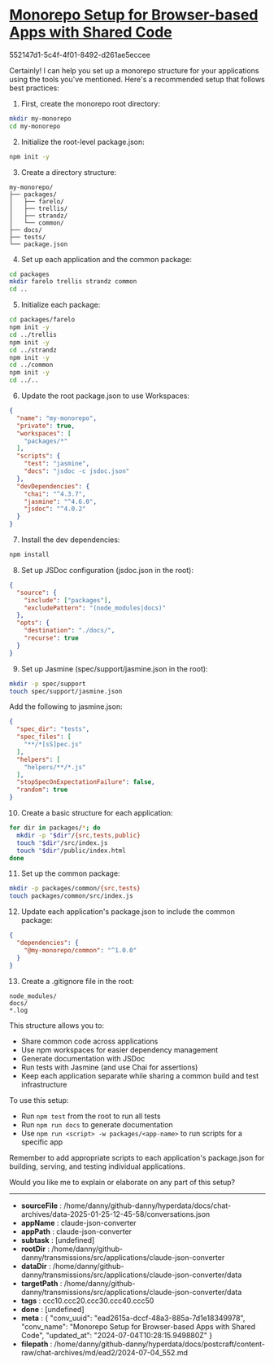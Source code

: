 # [Monorepo Setup for Browser-based Apps with Shared Code](https://claude.ai/chat/ead2615a-dccf-48a3-885a-7d1e18349978)

552147d1-5c4f-4f01-8492-d261ae5eccee

 Certainly! I can help you set up a monorepo structure for your applications using the tools you've mentioned. Here's a recommended setup that follows best practices:

1. First, create the monorepo root directory:

```bash
mkdir my-monorepo
cd my-monorepo
```

2. Initialize the root-level package.json:

```bash
npm init -y
```

3. Create a directory structure:

```
my-monorepo/
├── packages/
│   ├── farelo/
│   ├── trellis/
│   ├── strandz/
│   └── common/
├── docs/
├── tests/
└── package.json
```

4. Set up each application and the common package:

```bash
cd packages
mkdir farelo trellis strandz common
cd ..
```

5. Initialize each package:

```bash
cd packages/farelo
npm init -y
cd ../trellis
npm init -y
cd ../strandz
npm init -y
cd ../common
npm init -y
cd ../..
```

6. Update the root package.json to use Workspaces:

```json
{
  "name": "my-monorepo",
  "private": true,
  "workspaces": [
    "packages/*"
  ],
  "scripts": {
    "test": "jasmine",
    "docs": "jsdoc -c jsdoc.json"
  },
  "devDependencies": {
    "chai": "^4.3.7",
    "jasmine": "^4.6.0",
    "jsdoc": "^4.0.2"
  }
}
```

7. Install the dev dependencies:

```bash
npm install
```

8. Set up JSDoc configuration (jsdoc.json in the root):

```json
{
  "source": {
    "include": ["packages"],
    "excludePattern": "(node_modules|docs)"
  },
  "opts": {
    "destination": "./docs/",
    "recurse": true
  }
}
```

9. Set up Jasmine (spec/support/jasmine.json in the root):

```bash
mkdir -p spec/support
touch spec/support/jasmine.json
```

Add the following to jasmine.json:

```json
{
  "spec_dir": "tests",
  "spec_files": [
    "**/*[sS]pec.js"
  ],
  "helpers": [
    "helpers/**/*.js"
  ],
  "stopSpecOnExpectationFailure": false,
  "random": true
}
```

10. Create a basic structure for each application:

```bash
for dir in packages/*; do
  mkdir -p "$dir"/{src,tests,public}
  touch "$dir"/src/index.js
  touch "$dir"/public/index.html
done
```

11. Set up the common package:

```bash
mkdir -p packages/common/{src,tests}
touch packages/common/src/index.js
```

12. Update each application's package.json to include the common package:

```json
{
  "dependencies": {
    "@my-monorepo/common": "^1.0.0"
  }
}
```

13. Create a .gitignore file in the root:

```
node_modules/
docs/
*.log
```

This structure allows you to:
- Share common code across applications
- Use npm workspaces for easier dependency management
- Generate documentation with JSDoc
- Run tests with Jasmine (and use Chai for assertions)
- Keep each application separate while sharing a common build and test infrastructure

To use this setup:
- Run `npm test` from the root to run all tests
- Run `npm run docs` to generate documentation
- Use `npm run <script> -w packages/<app-name>` to run scripts for a specific app

Remember to add appropriate scripts to each application's package.json for building, serving, and testing individual applications.

Would you like me to explain or elaborate on any part of this setup?

---

* **sourceFile** : /home/danny/github-danny/hyperdata/docs/chat-archives/data-2025-01-25-12-45-58/conversations.json
* **appName** : claude-json-converter
* **appPath** : claude-json-converter
* **subtask** : [undefined]
* **rootDir** : /home/danny/github-danny/transmissions/src/applications/claude-json-converter
* **dataDir** : /home/danny/github-danny/transmissions/src/applications/claude-json-converter/data
* **targetPath** : /home/danny/github-danny/transmissions/src/applications/claude-json-converter/data
* **tags** : ccc10.ccc20.ccc30.ccc40.ccc50
* **done** : [undefined]
* **meta** : {
  "conv_uuid": "ead2615a-dccf-48a3-885a-7d1e18349978",
  "conv_name": "Monorepo Setup for Browser-based Apps with Shared Code",
  "updated_at": "2024-07-04T10:28:15.949880Z"
}
* **filepath** : /home/danny/github-danny/hyperdata/docs/postcraft/content-raw/chat-archives/md/ead2/2024-07-04_552.md